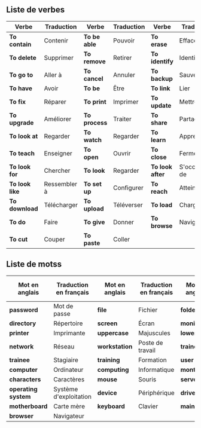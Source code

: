 
## Liste de verbes

|**Verbe**|Traduction|**Verbe**|Traduction|**Verbe**|Traduction|
|---|---|---|---|---|---|
|**To contain**|Contenir|**To be able**|Pouvoir|**To erase**|Effacer|
|**To delete**|Supprimer|**To remove**|Retirer|**To identify**|Identifier|
|**To go to**|Aller à|**To cancel**|Annuler|**To backup**|Sauvegarder|
|**To have**|Avoir|**To be**|Être|**To link**|Lier|
|**To fix**|Réparer|**To print**|Imprimer|**To update**|Mettre à jour|
|**To upgrade**|Améliorer|**To process**|Traiter|**To share**|Partager|
|**To look at**|Regarder|**To watch**|Regarder|**To learn**|Apprendre|
|**To teach**|Enseigner|**To open**|Ouvrir|**To close**|Fermer|
|**To look for**|Chercher|**To look**|Regarder|**To look after**|S'occuper de|
|**To look like**|Ressembler à|**To set up**|Configurer|**To reach**|Atteindre|
|**To download**|Télécharger|**To upload**|Téléverser|**To load**|Charger|
|**To do**|Faire|**To give**|Donner|**To browse**|Naviguer|
|**To cut**|Couper|**To paste**|Coller|

## Liste de motss

| **Mot en anglais** | **Traduction en français** | **Mot en anglais** | **Traduction en français** | **Mot en anglais** | **Traduction en français** |
|------------------|--------------------------|------------------|--------------------------|------------------|--------------------------|
| **password**    | Mot de passe            | **file**        | Fichier                | **folder**      | Dossier                |
| **directory**   | Répertoire               | **screen**      | Écran                  | **monitor**     | Moniteur               |
| **printer**     | Imprimante               | **uppercase**   | Majuscules              | **lowercase**   | Minuscules              |
| **network**     | Réseau                   | **workstation** | Poste de travail       | **trainer**     | Formateur              |
| **trainee**     | Stagiaire                | **training**    | Formation               | **user**        | Utilisateur            |
| **computer**    | Ordinateur               | **computing**   | Informatique            | **month**       | Mois                   |
| **characters**  | Caractères               | **mouse**       | Souris                 | **server**      | Serveur                |
| **operating system** | Système d'exploitation | **device**      | Périphérique           | **driver**      | Pilote                 |
| **motherboard** | Carte mère               | **keyboard**    | Clavier                | **mainboard**   | Carte mère             |
| **browser**     | Navigateur               |                  |                        |                  |                        |
